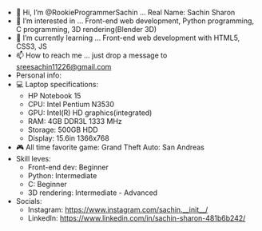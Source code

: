 - 👋 Hi, I’m @RookieProgrammerSachin ... Real Name: Sachin Sharon
- 👀 I’m interested in ... Front-end web development, Python programming, C programming, 3D rendering(Blender 3D)
- 🌱 I’m currently learning ... Front-end web development with HTML5, CSS3, JS
- 📫 How to reach me ... just drop a message to sreesachin11226@gmail.com
- Personal info:
- 💻 Laptop specifications: 
    - HP Notebook 15
    - CPU: Intel Pentium N3530
    - GPU: Intel(R) HD graphics(integrated)
    - RAM: 4GB DDR3L 1333 MHz
    - Storage: 500GB HDD
    - Display: 15.6in 1366x768
 - 🎮 All time favorite game: Grand Theft Auto: San Andreas
 - Skill leves:
    - Front-end dev: Beginner
    - Python: Intermediate
    - C: Beginner
    - 3D rendering: Intermediate - Advanced
 - Socials:
    - Instagram: https://www.instagram.com/sachin.__init__/
    - LinkedIn: https://www.linkedin.com/in/sachin-sharon-481b6b242/
<!---
RookieProgrammerSachin/RookieProgrammerSachin is a ✨ special ✨ repository because its `README.md` (this file) appears on your GitHub profile.
You can click the Preview link to take a look at your changes.
--->
